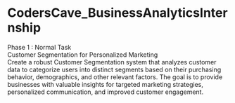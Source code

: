 # CodersCave_BusinessAnalyticsInternship
Phase 1 :  Normal Task
<br>
Customer Segmentation for Personalized Marketing
<br>
Create a robust Customer Segmentation system that analyzes customer data
to categorize users into distinct segments based on their purchasing behavior,
demographics, and other relevant factors. The goal is to provide businesses
with valuable insights for targeted marketing strategies, personalized
communication, and improved customer engagement.
